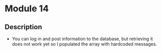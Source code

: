 
  

  # Module 14


  ## Description
  - You can log in and post information to the database, but retrieving it does not work yet so I populated the array with hardcoded messages.


